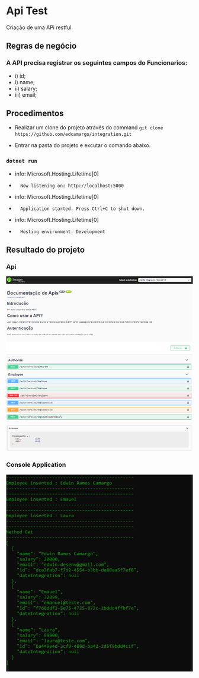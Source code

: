 # Api Test
Criação de uma APi restful.

## Regras de negócio

### A API precisa registrar os seguintes campos do Funcionarios: 

  - i) id;
  - i) name; 
  - ii) salary; 
  - iii) email; 

## Procedimentos

  * Realizar um clone do projeto através do command `git clone https://github.com/edcamargo/integration.git`

  * Entrar na pasta do projeto e excutar o comando abaixo.

### `dotnet run` 
  - info: Microsoft.Hosting.Lifetime[0]
  -       Now listening on: http://localhost:5000
  - info: Microsoft.Hosting.Lifetime[0]
  -       Application started. Press Ctrl+C to shut down.
  - info: Microsoft.Hosting.Lifetime[0]
  -       Hosting environment: Development

## Resultado do projeto

### Api
![screenshoot](https://github.com/edcamargo/Integration/blob/master/docs/Documentacao-Swagger.PNG "Screenshoot of the project")

### Console Application
![screenshoot](https://github.com/edcamargo/Integration/blob/master/docs/Execute-Console.PNG "Screenshoot of the project")